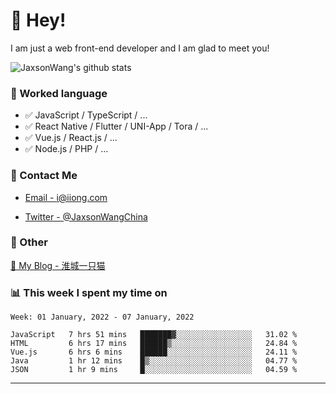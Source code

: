 # 👋 Hey!

I am just a web front-end developer and I am glad to meet you!

![JaxsonWang's github stats](https://github-readme-stats.vercel.app/api?username=JaxsonWang&&show_icons=true&&title_color=1abc9c&&icon_color=1abc9c)


### 📝 Worked language

- ✅ JavaScript / TypeScript / ...
- ✅ React Native / Flutter / UNI-App / Tora / ...
- ✅ Vue.js / React.js / ...
- ✅ Node.js / PHP / ...

### 📮 Contact Me

- [Email - i@iiong.com](mailto:i@iiong.com)

- [Twitter - @JaxsonWangChina](https://twitter.com/JaxsonWangChina)

### 🤪 Other

[📌 My Blog - 淮城一只猫](https://iiong.com)

### 📊 This week I spent my time on

<!--START_SECTION:waka-->
```text
Week: 01 January, 2022 - 07 January, 2022

JavaScript   7 hrs 51 mins   ███████▓░░░░░░░░░░░░░░░░░   31.02 % 
HTML         6 hrs 17 mins   ██████▒░░░░░░░░░░░░░░░░░░   24.84 % 
Vue.js       6 hrs 6 mins    ██████░░░░░░░░░░░░░░░░░░░   24.11 % 
Java         1 hr 12 mins    █▒░░░░░░░░░░░░░░░░░░░░░░░   04.77 % 
JSON         1 hr 9 mins     █░░░░░░░░░░░░░░░░░░░░░░░░   04.59 % 
```
<!--END_SECTION:waka-->

---
